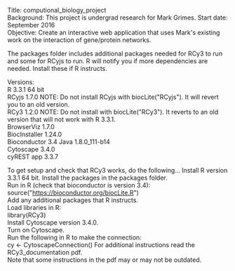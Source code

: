Title: computional_biology_project	
Background: This project is undergrad research for Mark Grimes.	
Start date: September 2016	
Objective: Create an interactive web application that uses Mark's existing work on the interaction	of gene/protein networks.	

The packages folder includes additional packages needed for RCy3 to run and some for RCyjs to run. R will notify you if more dependencies are needed. Install these if R instructs. 

Versions:	
R 		3.3.1 64 bit	
RCyjs 		1.7.0 NOTE: Do not install RCyjs with biocLite("RCyjs"). It will revert you to an old version.	
RCy3		1.2.0 NOTE: Do not install with biocLite("RCy3"). It reverts to an old version that will not work with R 3.3.1.	 
BrowserViz 	1.7.0	
BiocInstaller 	1.24.0	
Bioconductor	3.4	
Java		1.8.0_111-b14	
Cytoscape 	3.4.0	
cyREST app	3.3.7	

To get setup and check that RCy3 works, do the following...	
Install R version 3.3.1 64 bit.	
Install the packages in the packages folder.	
Run in R (check that bioconductor is version 3.4):	 
source("https://bioconductor.org/biocLite.R")	
Add any additional packages that R instructs.	 
Load libraries in R:	
library(RCy3)	
Install Cytoscape version 3.4.0.	
Turn on Cytoscape.	
Run the following in R to make the connection:	
cy <- CytoscapeConnection()	
For additional instructions read the RCy3_documentation pdf.	
Note that some instructions in the pdf may or may not be outdated.	
